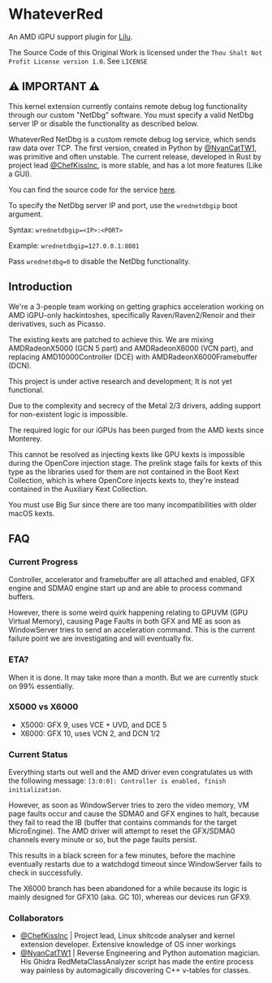 # WhateverRed

An AMD iGPU support plugin for [Lilu](https://github.com/acidanthera/Lilu).

The Source Code of this Original Work is licensed under the `Thou Shalt Not Profit License version 1.0`. See `LICENSE`

## ⚠️ IMPORTANT ⚠️

This kernel extension currently contains remote debug log functionality through our custom "NetDbg" software. You must specify a valid NetDbg server IP or disable the functionality as described below.

WhateverRed NetDbg is a custom remote debug log service, which sends raw data over TCP. The first version, created in Python by [@NyanCatTW1](https://github.com/NyanCatTW1), was primitive and often unstable. The current release, developed in Rust by project lead [@ChefKissInc](https://github.com/ChefKissInc), is more stable, and has a lot more features (Like a GUI).

You can find the source code for the service [here](https://github.com/NootInc/WhateverRed-NETDBG).

To specify the NetDbg server IP and port, use the `wrednetdbgip` boot argument.

Syntax: `wrednetdbgip=<IP>:<PORT>`

Example: `wrednetdbgip=127.0.0.1:8081`

Pass `wrednetdbg=0` to disable the NetDbg functionality.

## Introduction

We're a 3-people team working on getting graphics acceleration working on AMD iGPU-only hackintoshes, specifically Raven/Raven2/Renoir and their derivatives, such as Picasso.

The existing kexts are patched to achieve this. We are mixing AMDRadeonX5000 (GCN 5 part) and AMDRadeonX6000 (VCN part), and replacing AMD10000Controller (DCE) with AMDRadeonX6000Framebuffer (DCN).

This project is under active research and development; It is not yet functional.

Due to the complexity and secrecy of the Metal 2/3 drivers, adding support for non-existent logic is impossible.

The required logic for our iGPUs has been purged from the AMD kexts since Monterey.

This cannot be resolved as injecting kexts like GPU kexts is impossible during the OpenCore injection stage. The prelink stage fails for kexts of this type as the libraries used for them are not contained in the Boot Kext Collection, which is where OpenCore injects kexts to, they're instead contained in the Auxiliary Kext Collection.

You must use Big Sur since there are too many incompatibilities with older macOS kexts.

## FAQ

### Current Progress

Controller, accelerator and framebuffer are all attached and enabled, GFX engine and SDMA0 engine start up and are able to process command buffers.

However, there is some weird quirk happening relating to GPUVM (GPU Virtual Memory), causing Page Faults in both GFX and ME as soon as WindowServer tries to send an acceleration command. This is the current failure point we are investigating and will eventually fix.

### ETA?

When it is done. It may take more than a month. But we are currently stuck on 99% essentially.

### X5000 vs X6000

- X5000: GFX 9, uses VCE + UVD, and DCE 5
- X6000: GFX 10, uses VCN 2, and DCN 1/2

### Current Status

Everything starts out well and the AMD driver even congratulates us with the following message: `[3:0:0]: Controller is enabled, finish initialization`.

However, as soon as WindowServer tries to zero the video memory, VM page faults occur and cause the SDMA0 and GFX engines to halt, because they fail to read the IB (buffer that contains commands for the target MicroEngine). The AMD driver will attempt to reset the GFX/SDMA0 channels every minute or so, but the page faults persist.

This results in a black screen for a few minutes, before the machine eventually restarts due to a watchdogd timeout since WindowServer fails to check in successfully.

The X6000 branch has been abandoned for a while because its logic is mainly designed for GFX10 (aka. GC 10), whereas our devices run GFX9.

### Collaborators

- [@ChefKissInc](https://github.com/ChefKissInc) | Project lead, Linux shitcode analyser and kernel extension developer. Extensive knowledge of OS inner workings
- [@NyanCatTW1](https://github.com/NyanCatTW1) | Reverse Engineering and Python automation magician. His Ghidra RedMetaClassAnalyzer script has made the entire process way painless by automagically discovering C++ v-tables for classes.
